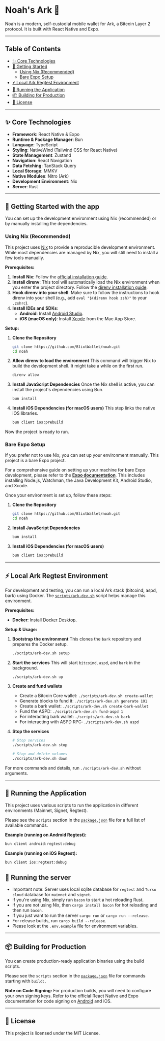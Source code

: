 # Noah's Ark 🚢

Noah is a modern, self-custodial mobile wallet for Ark, a Bitcoin Layer 2 protocol. It is built with React Native and Expo.

---

## Table of Contents

- [✨ Core Technologies](#-core-technologies)
- [🚀 Getting Started](#-getting-started)
  - [Using Nix (Recommended)](#using-nix-recommended)
  - [Bare Expo Setup](#bare-expo-setup)
- [⚡️ Local Ark Regtest Environment](#️-local-ark-regtest-environment)
- [🏃 Running the Application](#-running-the-application)
- [📦 Building for Production](#-building-for-production)
- [📜 License](#-license)

---

## ✨ Core Technologies

- **Framework**: React Native & Expo
- **Runtime & Package Manager**: Bun
- **Language**: TypeScript
- **Styling**: NativeWind (Tailwind CSS for React Native)
- **State Management**: Zustand
- **Navigation**: React Navigation
- **Data Fetching**: TanStack Query
- **Local Storage**: MMKV
- **Native Modules**: Nitro (Ark)
- **Development Environment**: Nix
- **Server**: Rust

---

## 🚀 Getting Started with the app

You can set up the development environment using Nix (recommended) or by manually installing the dependencies.

### Using Nix (Recommended)

This project uses [Nix](https://nixos.org/) to provide a reproducible development environment. While most dependencies are managed by Nix, you will still need to install a few tools manually.

**Prerequisites:**

1.  **Install Nix**: Follow the [official installation guide](https://docs.determinate.systems/).
2.  **Install direnv**: This tool will automatically load the Nix environment when you enter the project directory. Follow the [direnv installation guide](https://direnv.net/docs/installation.html).
3.  **Hook direnv into your shell**: Make sure to follow the instructions to hook direnv into your shell (e.g., add `eval "$(direnv hook zsh)"` to your `.zshrc`).
4.  **Install IDEs and SDKs**:
    - **Android**: Install [Android Studio](https://developer.android.com/studio).
    - **iOS (macOS only)**: Install [Xcode](https://developer.apple.com/xcode/) from the Mac App Store.

**Setup:**

1.  **Clone the Repository**

    ```bash
    git clone https://github.com/BlixtWallet/noah.git
    cd noah
    ```

2.  **Allow direnv to load the environment**
    This command will trigger Nix to build the development shell. It might take a while on the first run.

    ```bash
    direnv allow
    ```

3.  **Install JavaScript Dependencies**
    Once the Nix shell is active, you can install the project's dependencies using Bun.

    ```bash
    bun install
    ```

4.  **Install iOS Dependencies (for macOS users)**
    This step links the native iOS libraries.
    ```bash
    bun client ios:prebuild
    ```

Now the project is ready to run.

### Bare Expo Setup

If you prefer not to use Nix, you can set up your environment manually. This project is a bare Expo project.

For a comprehensive guide on setting up your machine for bare Expo development, please refer to the **[Expo documentation](https://docs.expo.dev/get-started/set-up-your-environment/?mode=development-build&platform=android&device=simulated)**. This includes installing Node.js, Watchman, the Java Development Kit, Android Studio, and Xcode.

Once your environment is set up, follow these steps:

1.  **Clone the Repository**

    ```bash
    git clone https://github.com/BlixtWallet/noah.git
    cd noah
    ```

2.  **Install JavaScript Dependencies**

    ```bash
    bun install
    ```

3.  **Install iOS Dependencies (for macOS users)**
    ```bash
    bun client ios:prebuild
    ```

---

## ⚡️ Local Ark Regtest Environment

For development and testing, you can run a local Ark stack (bitcoind, aspd, bark) using Docker. The [`scripts/ark-dev.sh`](./scripts/ark-dev.sh) script helps manage this environment.

**Prerequisites:**

- **Docker**: Install [Docker Desktop](https://www.docker.com/products/docker-desktop/).

**Setup & Usage:**

1.  **Bootstrap the environment**
    This clones the `bark` repository and prepares the Docker setup.

    ```bash
    ./scripts/ark-dev.sh setup
    ```

2.  **Start the services**
    This will start `bitcoind`, `aspd`, and `bark` in the background.

    ```bash
    ./scripts/ark-dev.sh up
    ```

3.  **Create and fund wallets**
    - Create a Bitcoin Core wallet: `./scripts/ark-dev.sh create-wallet`
    - Generate blocks to fund it: `./scripts/ark-dev.sh generate 101`
    - Create a bark wallet: `./scripts/ark-dev.sh create-bark-wallet`
    - Fund the ASPD: `./scripts/ark-dev.sh fund-aspd 1`
    - For interacting bark wallet: `./scripts/ark-dev.sh bark`
    - For interacting with ASPD RPC: `./scripts/ark-dev.sh aspd`

4.  **Stop the services**

    ```bash
    # Stop services
    ./scripts/ark-dev.sh stop

    # Stop and delete volumes
    ./scripts/ark-dev.sh down
    ```

For more commands and details, run `./scripts/ark-dev.sh` without arguments.

---

## 🏃 Running the Application

This project uses various scripts to run the application in different environments (Mainnet, Signet, Regtest).

Please see the `scripts` section in the [`package.json`](./package.json) file for a full list of available commands.

**Example (running on Android Regtest):**

```bash
bun client android:regtest:debug
```

**Example (running on iOS Regtest):**

```bash
bun client ios:regtest:debug
```

## 📡 Running the server

- Important note: Server uses local sqlite database for `regtest` and `Turso cloud` database for `mainnet` and `signet`.
- If you're using Nix, simply run `bacon` to start a hot reloading Rust.
- If you are not using Nix, then `cargo install bacon` for hot reloading and then run `bacon`.
- If you just want to run the server `cargo run` or `cargo run --release`.
- For release builds, run `cargo build --release`.
- Please look at the `.env.example` file for environment variables.

---

## 📦 Building for Production

You can create production-ready application binaries using the build scripts.

Please see the `scripts` section in the [`package.json`](./package.json) file for commands starting with `build:`.

**Note on Code Signing:** For production builds, you will need to configure your own signing keys. Refer to the official React Native and Expo documentation for code signing on [Android](https://reactnative.dev/docs/signed-apk-android) and iOS.

---

## 📜 License

This project is licensed under the MIT License.
